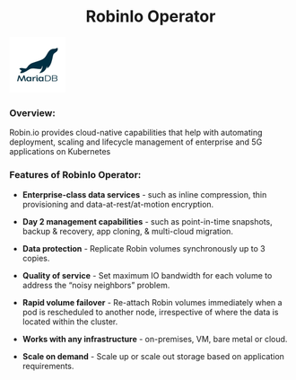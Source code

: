 <h1 align="center">RobinIo Operator</h1> 

![Logo](_images/logo.PNG)



### Overview:

Robin.io provides cloud-native capabilities that help with automating deployment, scaling and lifecycle management of enterprise and 5G applications on Kubernetes
### Features of RobinIo Operator:

- **Enterprise-class data services** - such as inline compression, thin provisioning and data-at-rest/at-motion encryption.

- **Day 2 management capabilities** - such as point-in-time snapshots, backup & recovery, app cloning, & multi-cloud migration.

- **Data protection** - Replicate Robin volumes synchronously up to 3 copies.

- **Quality of service** - Set maximum IO bandwidth for each volume to address the “noisy neighbors” problem.

- **Rapid volume failover** - Re-attach Robin volumes immediately when a pod is rescheduled to another node, irrespective of where the data is located within the cluster.

- **Works with any infrastructure** - on-premises, VM, bare metal or cloud.

- **Scale on demand** - Scale up or scale out storage based on application requirements.






